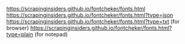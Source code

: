 https://scrapinginsiders.github.io/fontcheker/fonts.html
https://scrapinginsiders.github.io/fontcheker/fonts.html?type=json
https://scrapinginsiders.github.io/fontcheker/fonts.html?type=txt  (for browser)
https://scrapinginsiders.github.io/fontcheker/fonts.html?type=plain (for notepad)
